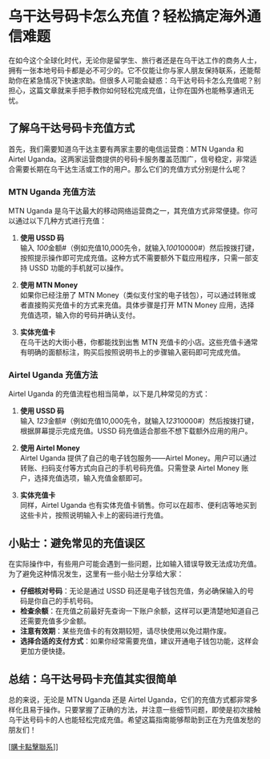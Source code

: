 # 乌干达号码卡怎么充值？轻松搞定海外通信难题

在如今这个全球化时代，无论你是留学生、旅行者还是在乌干达工作的商务人士，拥有一张本地号码卡都是必不可少的。它不仅能让你与家人朋友保持联系，还能帮助你在紧急情况下快速求助。但很多人可能会疑惑：乌干达号码卡怎么充值呢？别担心，这篇文章就来手把手教你如何轻松完成充值，让你在国外也能畅享通讯无忧。

## 了解乌干达号码卡充值方式

首先，我们需要知道乌干达主要有两家主要的电信运营商：MTN Uganda 和 Airtel Uganda。这两家运营商提供的号码卡服务覆盖范围广，信号稳定，非常适合需要长期在乌干达生活或工作的用户。那么它们的充值方式分别是什么呢？

### MTN Uganda 充值方法

MTN Uganda 是乌干达最大的移动网络运营商之一，其充值方式非常便捷。你可以通过以下几种方式进行充值：

1. **使用 USSD 码**  
   输入 *100*金额#（例如充值10,000先令，就输入*100*10000#）然后按拨打键，按照提示操作即可完成充值。这种方式不需要额外下载应用程序，只需一部支持 USSD 功能的手机就可以操作。

2. **使用 MTN Money**  
   如果你已经注册了 MTN Money（类似支付宝的电子钱包），可以通过转账或者直接购买充值卡的方式来充值。具体步骤是打开 MTN Money 应用，选择充值选项，输入你的号码并确认支付。

3. **实体充值卡**  
   在乌干达的大街小巷，你都能找到出售 MTN 充值卡的小店。这些充值卡通常有明确的面额标注，购买后按照说明书上的步骤输入密码即可完成充值。

### Airtel Uganda 充值方法

Airtel Uganda 的充值流程也相当简单，以下是几种常见的方式：

1. **使用 USSD 码**  
   输入 *123*金额#（例如充值10,000先令，就输入*123*10000#）然后按拨打键，根据屏幕提示完成充值。USSD 码充值适合那些不想下载额外应用的用户。

2. **使用 Airtel Money**  
   Airtel Uganda 提供了自己的电子钱包服务——Airtel Money。用户可以通过转账、扫码支付等方式向自己的手机号码充值。只需登录 Airtel Money 账户，选择充值选项，输入充值金额即可。

3. **实体充值卡**  
   同样，Airtel Uganda 也有实体充值卡销售。你可以在超市、便利店等地买到这些卡片，按照说明输入卡上的密码进行充值。

## 小贴士：避免常见的充值误区

在实际操作中，有些用户可能会遇到一些问题，比如输入错误导致无法成功充值。为了避免这种情况发生，这里有一些小贴士分享给大家：

- **仔细核对号码**：无论是通过 USSD 码还是电子钱包充值，务必确保输入的号码是你自己的手机号码。
- **检查余额**：在充值之前最好先查询一下账户余额，这样可以更清楚地知道自己还需要充值多少金额。
- **注意有效期**：某些充值卡的有效期较短，请尽快使用以免过期作废。
- **选择合适的支付方式**：如果你经常需要充值，建议开通电子钱包功能，这样会更加方便快捷。

## 总结：乌干达号码卡充值其实很简单

总的来说，无论是 MTN Uganda 还是 Airtel Uganda，它们的充值方式都非常多样化且易于操作。只要掌握了正确的方法，并注意一些细节问题，即使是初次接触乌干达号码卡的人也能轻松完成充值。希望这篇指南能够帮助到正在为充值发愁的朋友们！

[[購卡點擊聯系](https://t.me/s/esim1088)]]